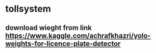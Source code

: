 # tollsystem


## download wieght from link https://www.kaggle.com/achrafkhazri/yolo-weights-for-licence-plate-detector
